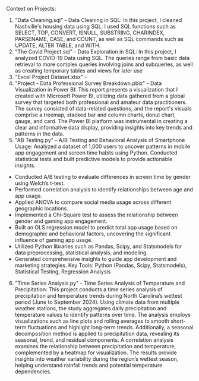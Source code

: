 Context on Projects:

1) "Data Cleaning.sql" - Data Cleaning in SQL: In this project, I cleaned Nashville's housing data using SQL. I used SQL functions such as SELECT, TOP, CONVERT, ISNULL, SUBSTRING, CHARINDEX, PARSENAME, CASE, and COUNT, as well as SQL commands such as UPDATE, ALTER TABLE, and WITH.
2) "The Covid Project.sql" - Data Exploration in SQL: In this project, I analyzed COVID-19 Data using SQL. The queries range from basic data retrieval to more complex queries involving joins and subqueries, as well as creating temporary tables and views for later use
3) "Excel Project Dataset.xlsx" - 
4) "Project - Data Professional Survey Breakdown.pbix" - Data Visualization in Power BI: This report presents a visualization that I created with Microsoft Power BI, utilizing data gathered from a global survey that targeted both professional and amateur data practitioners. The survey consisted of data-related questions, and the report's visuals comprise a treemap, stacked bar and column charts, donut chart, gauge, and card. The Power BI platform was instrumental in creating a clear and informative data display, providing insights into key trends and patterns in the data.
5) "AB Testing.py" - A/B Testing and Behavioral Analysis of Smartphone Usage: Analyzed a dataset of 1,000 users to uncover patterns in mobile app engagement and screen time habits using Python. Conducted statistical tests and built predictive models to provide actionable insights.
  - Conducted A/B testing to evaluate differences in screen time by gender using Welch’s t-test.
  - Performed correlation analysis to identify relationships between age and app usage.
  - Applied ANOVA to compare social media usage across different geographic locations.
  - Implemented a Chi-Square test to assess the relationship between gender and gaming app engagement.
  - Built an OLS regression model to predict total app usage based on demographic and behavioral factors, uncovering the significant influence of gaming app usage.
  - Utilized Python libraries such as Pandas, Scipy, and Statsmodels for data preprocessing, statistical analysis, and modeling.
  - Generated comprehensive insights to guide app development and marketing strategies.
  Key Tools: Python (Pandas, Scipy, Statsmodels), Statistical Testing, Regression Analysis
6) "Time Series Analysis.py" - Time Series Analysis of Temperature and Precipitation: This project conducts a time series analysis of precipitation and temperature trends during North Carolina’s wettest period (June to September 2024). Using climate data from multiple weather stations, the study aggregates daily precipitation and temperature values to identify patterns over time. The analysis employs visualizations such as line plots and rolling averages to smooth short-term fluctuations and highlight long-term trends. Additionally, a seasonal decomposition method is applied to precipitation data, revealing its seasonal, trend, and residual components. A correlation analysis examines the relationship between precipitation and temperature, complemented by a heatmap for visualization. The results provide insights into weather variability during the region’s wettest season, helping understand rainfall trends and potential temperature dependencies.
